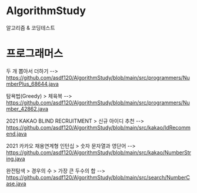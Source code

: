 # AlgorithmStudy
 알고리즘 & 코딩테스트 


  # 프로그래머스
  
 두 개 뽑아서 더하기
 --> https://github.com/asdf120/AlgorithmStudy/blob/main/src/programmers/NumberPlus_68644.java
 
 탐욕법(Greedy) > 체육복
 --> https://github.com/asdf120/AlgorithmStudy/blob/main/src/programmers/Number_42862.java
 
 2021 KAKAO BLIND RECRUITMENT > 신규 아이디 추천
 --> https://github.com/asdf120/AlgorithmStudy/blob/main/src/kakao/IdRecommend.java

 2021 카카오 채용연계형 인턴십 > 숫자 문자열과 영단어
 --> https://github.com/asdf120/AlgorithmStudy/blob/main/src/kakao/NumberString.java

 완전탐색 > 경우의 수 > 가장 큰 두수의 합
 --> https://github.com/asdf120/AlgorithmStudy/blob/main/src/search/NumberCase.java
